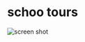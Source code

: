 # schoo tours

![screen shot](https://github.com/shgtkshruch/schoo-tours/blob/master/screenshot.png)
